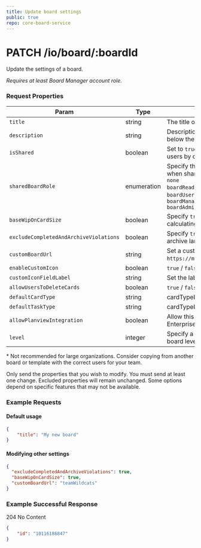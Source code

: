 ```yaml
---
title: Update board settings
public: true
repo: core-board-service
---
```

# PATCH /io/board/:boardId
Update the settings of a board.

_Requires at least Board Manager account role._

### Request Properties
|Param|Type|Usage|Default|
|---|---|---|---|
|`title`|string|The title of the new board.||
|`description`|string|Description is included on the board toolbar below the title.||
|`isShared`|boolean|Set to `true` to share the board with other users by default*||
|`sharedBoardRole`|enumeration|Specify the default board role users will have when shared. One of:<br />`none`<br />`boardReader`, <br />`boardUser`,<br />`boardManager`<br />`boardAdministrator`|`none`||
|`baseWipOnCardSize`|boolean|Specify `true` to factor in card size when calculating work in progress|`false`||
|`excludeCompletedAndArchiveViolations`|boolean|Specify `true` to exclude completed and archive lanes from WIP calculations||`false`||
|`customBoardUrl`|string|Set a custom url to this board. (i.e. `https://myaccount.leankit.com/myCoolBoard`)||
|`enableCustomIcon`|boolean|`true` / `false`||
|`customIconFieldLabel`|string|Set the label for custom icons.||
|`allowUsersToDeleteCards`|boolean|`true` / `false`||
|`defaultCardType`|string|cardTypeId||
|`defaultTaskType`|string|cardTypeId||
|`allowPlanviewIntegration`|boolean|Allow this board to integrate with Planview Enterprise One. (`true` / `false`)||
|`level`|integer|Specify a board level (1-4). Requires the board levels feature.||

\* Not recommended for large organizations. Consider copying from another board or template with the correct users for your team.

Only send the properties that you wish to modify. You must send at least one change. Excluded properties will remain unchanged. Some options depend on specific features that may not be available.

### Example Requests

#### Default usage
```json
{
	"title": "My new board"
}
```
#### Modifying other settings
```json
{
  "excludeCompletedAndArchiveViolations": true,
  "baseWipOnCardSize": true,
  "customBoardUrl": "teamWildcats"
}
```
### Example Successful Response

204 No Content
```json
{
    "id": "10116186847"
}
```
